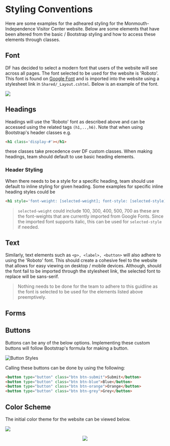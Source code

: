 # Styling Conventions

Here are some examples for the adheared styling for the Monmouth-Independence Visitor Center website. Below are some elements that have been altered from the basic / Bootstrap styling and how to access these elements through classes.

## Font
DF has decided to select a modern font that users of the website will see across all pages. The font selected to be used for the website is 'Roboto'. This font is found on [Google Font](https://fonts.google.com/specimen/Roboto?preview.text_type=custom) and is imported into the website using a stylesheet link in `Shared/_Layout.cshtml`. Below is an example of the font.

![](https://i.imgur.com/rliYuik.png)

## Headings
Headings will use the 'Roboto' font as described above and can be accessed using the related tags `(h1,..,h6)`. Note that when using Bootstrap's header classes e.g. 
```html
<h1 class='display-#'></h1>
```
 these classes take precedence over DF custom classes. When making headings, team should default to use basic heading elements.

### Header Styling

When there needs to be a style for a specific heading, team should use default to inline styling for given heading. Some examples for specific inline heading styles could be

```html
<h1 style='font-weight: [selected-weight]; font-style: [selected-style]'> Heading </h1>
```

> `selected-weight` could include 100, 300, 400, 500, 700 as these are the font-weights that are currently imported from Google Fonts. Since the imported font supports italic, this can be used for `selected-style` if needed.

## Text

Similarly, text elements such as `<p>, <label>, <button>` will also adhere to using the 'Roboto' font. This should create a cohesive feel to the website that allows for easy viewing on desktop / mobile devices. Although, should the font fail to be imported through the stylesheet link, the selected font to replace will be sans-serif.

> Nothing needs to be done for the team to adhere to this guidline as the font is selected to be used for the elements listed above preemptively.

## Forms

## Buttons
Buttons can be any of the below options. Implementing these custom buttons will follow Bootstrap's formula for making a button.

![Button Styles](https://media.giphy.com/media/J7vDfUK5UeYIhRsxZx/giphy.gif)

Calling these buttons can be done by using the following:

```html
<button type="button" class="btn btn-submit">Submit</button>
<button type="button" class="btn btn-blue">Blue</button>
<button type="button" class="btn btn-orange">Orange</button>
<button type="button" class="btn btn-grey">Grey</button>
```

## Color Scheme
The initial color theme for the website can be viewed below. 

![](https://i.imgur.com/PqPICq8.png)

<p align="center">
  <img src="https://media.giphy.com/media/J7vDfUK5UeYIhRsxZx/giphy.gif">
</p>